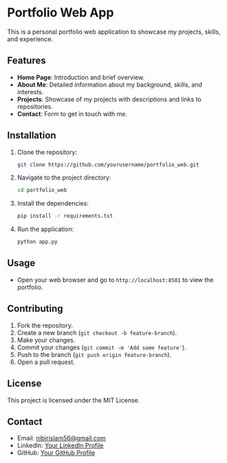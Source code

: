 # Portfolio Web App

This is a personal portfolio web application to showcase my projects, skills, and experience.

## Features

- **Home Page**: Introduction and brief overview.
- **About Me**: Detailed information about my background, skills, and interests.
- **Projects**: Showcase of my projects with descriptions and links to repositories.
- **Contact**: Form to get in touch with me.

## Installation

1. Clone the repository:
    ```sh
    git clone https://github.com/yourusername/portfolio_web.git
    ```
2. Navigate to the project directory:
    ```sh
    cd portfolio_web
    ```
3. Install the dependencies:
    ```sh
    pip install -r requirements.txt
    ```
4. Run the application:
    ```sh
    python app.py
    ```

## Usage

- Open your web browser and go to `http://localhost:8501` to view the portfolio.

## Contributing

1. Fork the repository.
2. Create a new branch (`git checkout -b feature-branch`).
3. Make your changes.
4. Commit your changes (`git commit -m 'Add some feature'`).
5. Push to the branch (`git push origin feature-branch`).
6. Open a pull request.

## License

This project is licensed under the MIT License.

## Contact

- Email: nibirislam56@gmail.com
- LinkedIn: [Your LinkedIn Profile](www.linkedin.com/in/navid-ul-islam)
- GitHub: [Your GitHub Profile](https://github.com/Nibir2405)